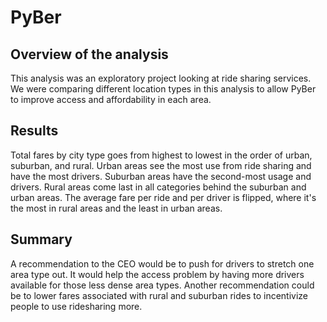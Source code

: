 # PyBer
## Overview of the analysis
This analysis was an exploratory project looking at ride sharing services. We were comparing different location types in this analysis to allow PyBer to improve access and affordability in each area.
## Results
Total fares by city type goes from highest to lowest in the order of urban, suburban, and rural. Urban areas see the most use from ride sharing and have the most drivers. Suburban areas have the second-most usage and drivers. Rural areas come last in all categories behind the suburban and urban areas. The average fare per ride and per driver is flipped, where it's the most in rural areas and the least in urban areas. 
## Summary
A recommendation to the CEO would be to push for drivers to stretch one area type out. It would help the access problem by having more drivers available for those less dense area types. Another recommendation could be to lower fares associated with rural and suburban rides to incentivize people to use ridesharing more. 
